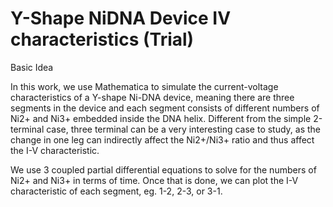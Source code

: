 # Y-Shape NiDNA Device IV characteristics (Trial)
Basic Idea

In this work, we use Mathematica to simulate the current-voltage characteristics of a Y-shape Ni-DNA device, meaning there are three segments in the device and each segment consists of different numbers of Ni2+ and Ni3+ embedded inside the DNA helix. Different from the simple 2-terminal case, three terminal can be a very interesting case to study, as the change in one leg can indirectly affect the Ni2+/Ni3+ ratio and thus affect the I-V characteristic.

We use 3 coupled partial differential equations to solve for the numbers of Ni2+ and Ni3+ in terms of time. Once that is done, we can plot the I-V characteristic of each segment, eg. 1-2, 2-3, or 3-1.



